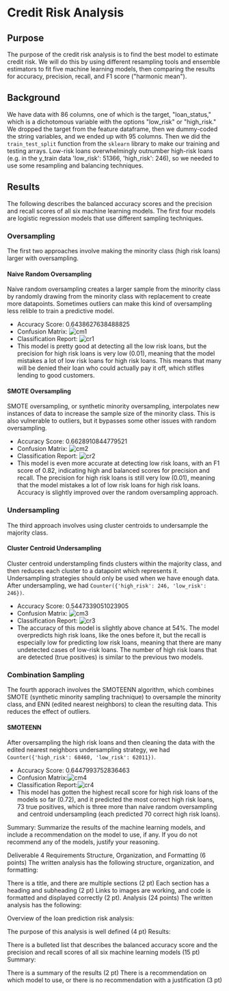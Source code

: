 # Credit Risk Analysis

## Purpose
The purpose of the credit risk analysis is to find the best model to estimate credit risk. We will do this by using different resampling tools and ensemble estimators to fit five machine learning models, then comparing the results for accuracy, precision, recall, and F1 score ("harmonic mean"). 

## Background 
We have data with 86 columns, one of which is the target, "loan_status," which is a dichotomous variable with the options "low_risk" or "high_risk." We dropped the target from the feature dataframe, then we dummy-coded the string variables, and we ended up with 95 columns. Then we did the `train_test_split` function from the `sklearn` library to make our training and testing arrays. Low-risk loans overwhelmingly outnumber high-risk loans (e.g. in the y_train data 'low_risk': 51366, 'high_risk': 246), so we needed to use some resampling and balancing techniques. 

## Results
The following describes the balanced accuracy scores and the precision and recall scores of all six machine learning models. The first four models are logistic regression models that use different sampling techniques. 

### Oversampling
The first two approaches involve making the minority class (high risk loans) larger with oversampling. 

#### Naive Random Oversampling
Naive random oversampling creates a larger sample from the minority class by randomly drawing from the minority class with replacement to create more datapoints. Sometimes outliers can make this kind of oversampling less relible to train a predictive model. 
* Accuracy Score: 0.6438627638488825
* Confusion Matrix: ![cm1](link)
* Classification Report: ![cr1](link)
* This model is pretty good at detecting all the low risk loans, but the precision for high risk loans is very low (0.01), meaning that the model mistakes a lot of low risk loans for high risk loans. This means that many will be denied their loan who could actually pay it off, which stifles lending to good customers. 

#### SMOTE Oversampling
SMOTE oversampling, or synthetic minority oversampling, interpolates new instances of data to increase the sample size of the minority class. This is also vulnerable to outliers, but it bypasses some other issues with random oversampling. 
* Accuracy Score: 0.6628910844779521
* Confusion Matrix: ![cm2](link)
* Classification Report: ![cr2](link)
* This model is even more accurate at detecting low risk loans, with an F1 score of 0.82, indicating high and balanced scores for precision and recall. The precision for high risk loans is still very low (0.01), meaning that the model mistakes a lot of low risk loans for high risk loans. Accuracy is slightly improved over the random oversampling approach.

### Undersampling
The third approach involves using cluster centroids to undersample the majority class. 

#### Cluster Centroid Undersampling
Cluster centroid understampling finds clusters within the majority class, and then reduces each cluster to a datapoint which represents it. Undersampling strategies should only be used when we have enough data. After undersampling, we had `Counter({'high_risk': 246, 'low_risk': 246})`. 
* Accuracy Score: 0.5447339051023905
* Confusion Matrix: ![cm3](link)
* Classification Report: ![cr3](link)
* The accuracy of this model is slightly above chance at 54%. The model overpredicts high risk loans, like the ones before it, but the recall is especially low for predicting low risk loans, meaning that there are many undetected cases of low-risk loans. The number of high risk loans that are detected (true positives) is similar to the previous two models.  

### Combination Sampling
The fourth apporach involves the SMOTEENN algorithm, which combines SMOTE (synthetic minority sampling trachnique) to oversample the minority class, and ENN (edited nearest neighbors) to clean the resulting data. This reduces the effect of outliers. 

#### SMOTEENN
After oversampling the high risk loans and then cleaning the data with the edited nearest neighbors undersampling strategy, we had `Counter({'high_risk': 68460, 'low_risk': 62011})`. 
* Accuracy Score: 0.6447993752836463
* Confusion Matrix:![cm4](link)
* Classification Report:![cr4](link)
* This model has gotten the highest recall score for high risk loans of the models so far (0.72), and it predicted the most correct high risk loans, 73 true positives, which is three more than naive random oversampling and centroid undersampling (each predicted 70 correct high risk loans).

Summary: Summarize the results of the machine learning models, and include a recommendation on the model to use, if any. If you do not recommend any of the models, justify your reasoning.

Deliverable 4 Requirements
Structure, Organization, and Formatting (6 points)
The written analysis has the following structure, organization, and formatting:

There is a title, and there are multiple sections (2 pt)
Each section has a heading and subheading (2 pt)
Links to images are working, and code is formatted and displayed correctly (2 pt).
Analysis (24 points)
The written analysis has the following:

Overview of the loan prediction risk analysis:

The purpose of this analysis is well defined (4 pt)
Results:

There is a bulleted list that describes the balanced accuracy score and the precision and recall scores of all six machine learning models (15 pt)
Summary:

There is a summary of the results (2 pt)
There is a recommendation on which model to use, or there is no recommendation with a justification (3 pt)
